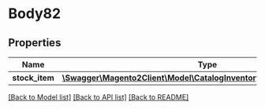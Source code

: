 # Body82

## Properties
Name | Type | Description | Notes
------------ | ------------- | ------------- | -------------
**stock_item** | [**\Swagger\Magento2Client\Model\CatalogInventoryDataStockItemInterface**](CatalogInventoryDataStockItemInterface.md) |  | 

[[Back to Model list]](../README.md#documentation-for-models) [[Back to API list]](../README.md#documentation-for-api-endpoints) [[Back to README]](../README.md)


